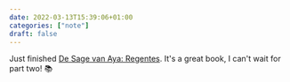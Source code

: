 ```yaml
---
date: 2022-03-13T15:39:06+01:00
categories: ["note"]
draft: false
---
```


Just finished [De Sage van Aya: Regentes](https://micro.blog/books/9789464502893). It's a great book, I can't wait for part two! 📚
